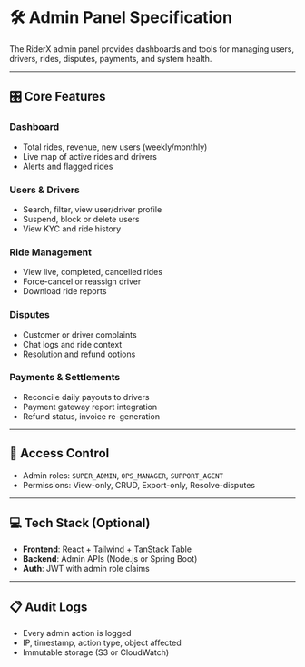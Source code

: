 # 🛠️ Admin Panel Specification

The RiderX admin panel provides dashboards and tools for managing users, drivers, rides, disputes, payments, and system health.

---

## 🎛️ Core Features

### Dashboard
- Total rides, revenue, new users (weekly/monthly)
- Live map of active rides and drivers
- Alerts and flagged rides

### Users & Drivers
- Search, filter, view user/driver profile
- Suspend, block or delete users
- View KYC and ride history

### Ride Management
- View live, completed, cancelled rides
- Force-cancel or reassign driver
- Download ride reports

### Disputes
- Customer or driver complaints
- Chat logs and ride context
- Resolution and refund options

### Payments & Settlements
- Reconcile daily payouts to drivers
- Payment gateway report integration
- Refund status, invoice re-generation

---

## 🔐 Access Control

- Admin roles: `SUPER_ADMIN`, `OPS_MANAGER`, `SUPPORT_AGENT`
- Permissions: View-only, CRUD, Export-only, Resolve-disputes

---

## 💻 Tech Stack (Optional)

- **Frontend**: React + Tailwind + TanStack Table
- **Backend**: Admin APIs (Node.js or Spring Boot)
- **Auth**: JWT with admin role claims

---

## 📋 Audit Logs

- Every admin action is logged
- IP, timestamp, action type, object affected
- Immutable storage (S3 or CloudWatch)
